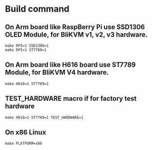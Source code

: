 # Build command

## On Arm board like RaspBerry Pi use SSD1306 OLED Module, for BliKVM v1, v2, v3 hardware.
```
make RPI=1 SSD1306=1 
make RPI=1 ST7789=1 
```

## On Arm board like H616 board use ST7789 Module, for BliKVM V4 hardware.
```
make H616=1 ST7789=1 
```
## TEST_HARDWARE macro if for factory test hardware
```
make H616=1 ST7789=1 TEST_HARDWARE=1
```

## On x86 Linux
```
make PLATFORM=x86
```
